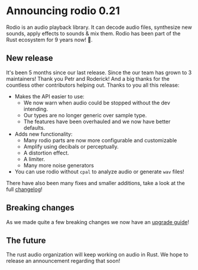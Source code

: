 <!---
 When 0.21.0 is released this announcement will be posted to r/rust and the
 rust user forum. Also post in rust audio discord: https://discord.gg/8qW6q2k
-->

# Announcing rodio 0.21

Rodio is an audio playback library. It can decode audio files, synthesize new
sounds, apply effects to sounds & mix them. Rodio has been part of the Rust
ecosystem for 9 years now! 🎉.

## New release
It's been 5 months since our last release. Since the our team has grown to 3
maintainers! Thank you Petr and Roderick! And a big thanks for the countless
other contributors helping out. Thanks to you all this release:

- Makes the API easier to use:
    - We now warn when audio could be stopped without the dev intending.
    - Our types are no longer generic over sample type.
    - The features have been overhauled and we now have better defaults.
- Adds new functionality:
    - Many rodio parts are now more configurable and customizable
    - Amplify using decibals or perceptually.
    - A distortion effect.
    - A limiter.
    - Many more noise generators
- You can use rodio without `cpal` to analyze audio or generate `wav` files! 

There have also been many fixes and smaller additions, take a look at the full
[changelog](https://github.com/RustAudio/rodio/blob/master/CHANGELOG.md)!

## Breaking changes
As we made quite a few breaking changes we now have an [upgrade guide](https://github.com/RustAudio/rodio/blob/master/UPGRADE.md)!

## The future
The rust audio organization will keep working on audio in Rust. We hope to
release an announcement regarding that soon!
